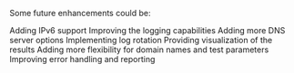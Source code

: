 Some future enhancements could be:

Adding IPv6 support
Improving the logging capabilities
Adding more DNS server options
Implementing log rotation
Providing visualization of the results
Adding more flexibility for domain names and test parameters
Improving error handling and reporting
